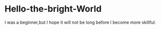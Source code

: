 # Hello-the-bright-World
I was a beginner,but I hope it will not be long before
I become more skillful.

